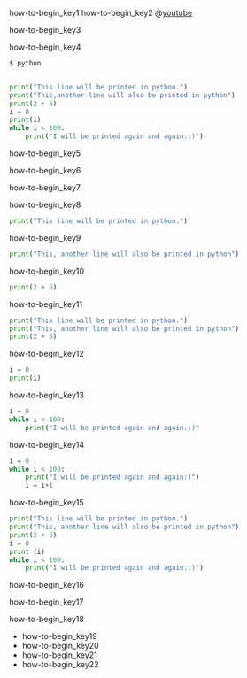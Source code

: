 how-to-begin_key1
how-to-begin_key2
@[youtube](ccPrUbz1oto) 

how-to-begin_key3


how-to-begin_key4
```sh
$ python
```
```python

print("This line will be printed in python.")
print("This,another line will also be printed in python")
print(2 + 5)
i = 0
print(i)
while i < 100:
    print("I will be printed again and again.:)")

```
how-to-begin_key5


how-to-begin_key6


how-to-begin_key7



how-to-begin_key8
```python
print("This line will be printed in python.")
```

how-to-begin_key9
```python
print("This, another line will also be printed in python")
```

how-to-begin_key10
```python
print(2 + 5)
```

how-to-begin_key11
```python
print("This line will be printed in python.")
print("This, another line will also be printed in python")
print(2 + 5)
```

how-to-begin_key12
```python
i = 0
print(i)
```

how-to-begin_key13
```python
i = 0
while i < 100:
    print("I will be printed again and again.:)"
```

how-to-begin_key14
```python
i = 0
while i < 100:
    print("I will be printed again and again:)")
    i = i+1
```


how-to-begin_key15
```python
print("This line will be printed in python.")
print("This, another line will also be printed in python")
print(2 + 5)
i = 0
print (i)
while i < 100:
    print("I will be printed again and again.:)")
```
how-to-begin_key16


how-to-begin_key17



how-to-begin_key18
- how-to-begin_key19
- how-to-begin_key20
- how-to-begin_key21
- how-to-begin_key22
